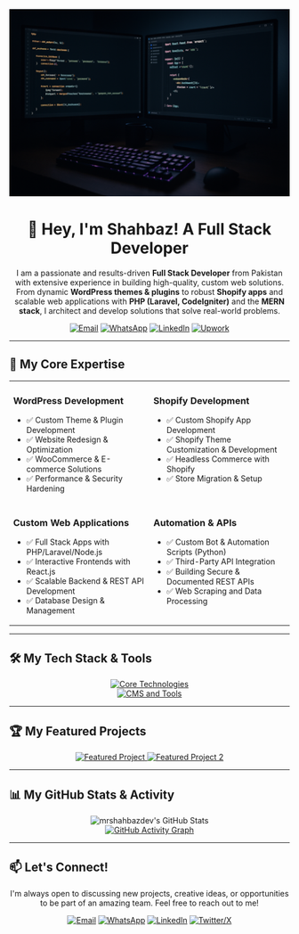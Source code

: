 <div align="center">

  <img src="https://github.com/mrshahbazdev/mrshahbazdev/blob/main/banner.png" alt="Shahbaz - Full Stack Developer Banner" />

  <br/>

  <h1 align="center">
    👋 Hey, I'm Shahbaz! A Full Stack Developer
  </h1>

  <p align="center">
    I am a passionate and results-driven <strong>Full Stack Developer</strong> from Pakistan with extensive experience in building high-quality, custom web solutions. From dynamic <strong>WordPress themes & plugins</strong> to robust <strong>Shopify apps</strong> and scalable web applications with <strong>PHP (Laravel, CodeIgniter)</strong> and the <strong>MERN stack</strong>, I architect and develop solutions that solve real-world problems.
  </p>

  <p align="center">
    <a href="mailto:mrshahbaznns@gmail.com" target="_blank"><img src="https://img.shields.io/badge/Email_Me-D14836?style=for-the-badge&logo=gmail&logoColor=white" alt="Email"></a>
    <a href="https://wa.me/923061081842" target="_blank"><img src="https://img.shields.io/badge/WhatsApp-25D366?style=for-the-badge&logo=whatsapp&logoColor=white" alt="WhatsApp"></a>
    <a href="https://www.linkedin.com/in/muhammad-shahbaz-9746bb1a1/" target="_blank"><img src="https://img.shields.io/badge/LinkedIn-0077B5?style=for-the-badge&logo=linkedin&logoColor=white" alt="LinkedIn"></a>
    <a href="[YOUR_UPWORK_OR_FIVERR_URL]" target="_blank"><img src="https://img.shields.io/badge/Upwork-6FDA44?style=for-the-badge&logo=upwork&logoColor=white" alt="Upwork"></a>
  </p>
</div>

---

## 🚀 My Core Expertise

<table width="100%">
  <tr>
    <td width="50%" valign="top">
      <h3>WordPress Development</h3>
      <ul>
        <li>✅ Custom Theme & Plugin Development</li>
        <li>✅ Website Redesign & Optimization</li>
        <li>✅ WooCommerce & E-commerce Solutions</li>
        <li>✅ Performance & Security Hardening</li>
      </ul>
    </td>
    <td width="50%" valign="top">
      <h3>Shopify Development</h3>
      <ul>
        <li>✅ Custom Shopify App Development</li>
        <li>✅ Shopify Theme Customization & Development</li>
        <li>✅ Headless Commerce with Shopify</li>
        <li>✅ Store Migration & Setup</li>
      </ul>
    </td>
  </tr>
  <tr>
    <td width="50%" valign="top">
      <h3>Custom Web Applications</h3>
      <ul>
        <li>✅ Full Stack Apps with PHP/Laravel/Node.js</li>
        <li>✅ Interactive Frontends with React.js</li>
        <li>✅ Scalable Backend & REST API Development</li>
        <li>✅ Database Design & Management</li>
      </ul>
    </td>
    <td width="50%" valign="top">
      <h3>Automation & APIs</h3>
      <ul>
        <li>✅ Custom Bot & Automation Scripts (Python)</li>
        <li>✅ Third-Party API Integration</li>
        <li>✅ Building Secure & Documented REST APIs</li>
        <li>✅ Web Scraping and Data Processing</li>
      </ul>
    </td>
  </tr>
</table>

---

## 🛠️ My Tech Stack & Tools

<p align="center">
  <a href="https://skillicons.dev">
    <img src="https://skillicons.dev/icons?i=php,laravel,codeigniter,nodejs,react,js,html,css,bootstrap,tailwind,py,python&perline=6" alt="Core Technologies"/>
    <br>
    <img src="https://skillicons.dev/icons?i=wordpress,woocommerce,shopify,mysql,mongodb,git,vscode,figma,postman&perline=6" alt="CMS and Tools"/>
  </a>
</p>

---

## 🏆 My Featured Projects

<p align="center">
  <a href="https://github.com/ashutosh00710/github-readme-stats-pin">
    <img src="https://github-readme-stats.vercel.app/api/pin/?username=mrshahbazdev&repo=[YOUR_PINNED_REPO_NAME]&theme=dracula" alt="Featured Project" />
  </a>
  <a href="https://github.com/ashutosh00710/github-readme-stats-pin">
    <img src="https://github-readme-stats.vercel.app/api/pin/?username=mrshahbazdev&repo=[ANOTHER_PINNED_REPO_NAME]&theme=dracula" alt="Featured Project 2" />
  </a>
</p>

---

## 📊 My GitHub Stats & Activity

<div align="center">
  <img src="https://github-readme-stats.vercel.app/api?username=mrshahbazdev&show_icons=true&theme=dracula&include_all_commits=true&count_private=true" alt="mrshahbazdev's GitHub Stats" />
  <br/>
  <a href="https://github.com/ashutosh00710/github-readme-activity-graph">
    <img src="https://github-readme-activity-graph.vercel.app/graph?username=mrshahbazdev&bg_color=282a36&color=f8f8f2&line=ff79c6&point=bd93f9&area=true&hide_border=true" alt="GitHub Activity Graph" />
  </a>
</div>

---

## 📫 Let's Connect!

<p align="center">
  I'm always open to discussing new projects, creative ideas, or opportunities to be part of an amazing team. Feel free to reach out to me!
</p>

<p align="center">
  <a href="mailto:mrshahbaznns@gmail.com" target="_blank"><img src="https://img.shields.io/badge/Gmail-D14836?style=for-the-badge&logo=gmail&logoColor=white" alt="Email" /></a>
  <a href="https://wa.me/923061081842" target="_blank"><img src="https://img.shields.io/badge/WhatsApp-25D366?style=for-the-badge&logo=whatsapp&logoColor=white" alt="WhatsApp" /></a>
  <a href="https://www.linkedin.com/in/muhammad-shahbaz-9746bb1a1/" target="_blank"><img src="https://img.shields.io/badge/LinkedIn-0077B5?style=for-the-badge&logo=linkedin&logoColor=white" alt="LinkedIn" /></a>
  <a href="https://www.fiverr.com/s/DBLX84a" target="_blank"><img src="https://raw.githubusercontent.com/rahuldkjain/github-profile-readme-generator/master/src/images/icons/Social/x.svg" alt="Twitter/X" height="38" /></a>
</p>
